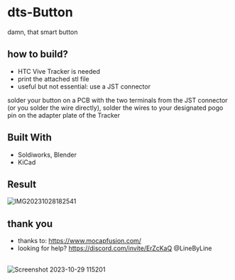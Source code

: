 <!-- PROJECT LOGO -->

# dts-Button

damn, that smart button

## how to build?

  - HTC Vive Tracker is needed
  - print the attached stl file
  - useful but not essential: use a JST connector

  solder your button on a PCB with the two terminals from the JST connector (or you solder the wire directly),
  solder the wires to your designated pogo pin on the adapter plate of the Tracker
  



## Built With

  - Soldiworks, Blender
  - KiCad


## Result

![IMG20231028182541](https://github.com/knallerboy/dts-Button/assets/116037667/3fab5596-5c5e-482d-9df7-6ee180233f15)


## thank you
  - thanks to: https://www.mocapfusion.com/
  - looking for help? https://discord.com/invite/ErZcKaQ @LineByLine
    
<br />![Screenshot 2023-10-29 115201](https://github.com/knallerboy/dts-Button/assets/116037667/e4102cc5-599c-4eb0-af0d-1aab13d08f7d)
